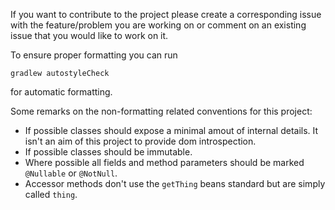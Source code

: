 If you want to contribute to the project please create a corresponding issue with the feature/problem you
are working on or comment on an existing issue that you would like to work on it.

To ensure proper formatting you can run
````
gradlew autostyleCheck
````
for automatic formatting.

Some remarks on the non-formatting related conventions for this project:
- If possible classes should expose a minimal amout of internal details. It isn't an aim of this project to provide dom introspection.
- If possible classes should be immutable.
- Where possible all fields and method parameters should be marked `@Nullable` or `@NotNull`.
- Accessor methods don't use the `getThing` beans standard but are simply called `thing`.
